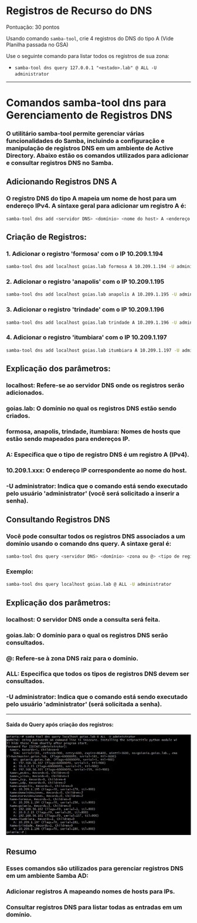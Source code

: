 # Registros de Recurso do DNS

Pontuação: 30 pontos
 
Usando comando `samba-tool`, crie 4 registros do DNS do tipo A (Vide Planilha passada no GSA)


Use o seguinte comando para listar todos os registros de sua zona:

- `samba-tool dns query 127.0.0.1 "<estado>.lab" @ ALL -U administrator`
--- 
# Comandos samba-tool dns para Gerenciamento de Registros DNS

### O utilitário samba-tool permite gerenciar várias funcionalidades do Samba, incluindo a configuração e manipulação de registros DNS em um ambiente de Active Directory. Abaixo estão os comandos utilizados para adicionar e consultar registros DNS no Samba.

## Adicionando Registros DNS A

### O registro DNS do tipo A mapeia um nome de host para um endereço IPv4. A sintaxe geral para adicionar um registro A é:

```bash
samba-tool dns add <servidor DNS> <domínio> <nome do host> A <endereço IPv4> -U <usuário>
```

## Criação de Registros:

### 1. Adicionar o registro 'formosa' com o IP 10.209.1.194
```bash
samba-tool dns add localhost goias.lab formosa A 10.209.1.194 -U administrator
```

### 2. Adicionar o registro 'anapolis' com o IP 10.209.1.195
```bash
samba-tool dns add localhost goias.lab anapolis A 10.209.1.195 -U administrator
```

### 3. Adicionar o registro 'trindade' com o IP 10.209.1.196
```bash
samba-tool dns add localhost goias.lab trindade A 10.209.1.196 -U administrator
```

### 4. Adicionar o registro 'itumbiara' com o IP 10.209.1.197
```bash
samba-tool dns add localhost goias.lab itumbiara A 10.209.1.197 -U administrator
```


## Explicação dos parâmetros:

### localhost: Refere-se ao servidor DNS onde os registros serão adicionados.

### goias.lab: O domínio no qual os registros DNS estão sendo criados.

### formosa, anapolis, trindade, itumbiara: Nomes de hosts que estão sendo mapeados para endereços IP.

### A: Especifica que o tipo de registro DNS é um registro A (IPv4).

### 10.209.1.xxx: O endereço IP correspondente ao nome do host.

### -U administrator: Indica que o comando está sendo executado pelo usuário 'administrator' (você será solicitado a inserir a senha).


## Consultando Registros DNS

### Você pode consultar todos os registros DNS associados a um domínio usando o comando dns query. A sintaxe geral é:
```bash
samba-tool dns query <servidor DNS> <domínio> <zona ou @> <tipo de registro> -U <usuário>
```

### Exemplo:
```bash
samba-tool dns query localhost goias.lab @ ALL -U administrator
```

## Explicação dos parâmetros:

### localhost: O servidor DNS onde a consulta será feita.

### goias.lab: O domínio para o qual os registros DNS serão consultados.

### @: Refere-se à zona DNS raiz para o domínio.

### ALL: Especifica que todos os tipos de registros DNS devem ser consultados.

### -U administrator: Indica que o comando está sendo executado pelo usuário 'administrator' (será solicitada a senha).  

---
#### Saída do Query após criação dos registros:
![](query.jpeg)


## Resumo

### Esses comandos são utilizados para gerenciar registros DNS em um ambiente Samba AD:

### Adicionar registros A mapeando nomes de hosts para IPs.

### Consultar registros DNS para listar todas as entradas em um domínio.

